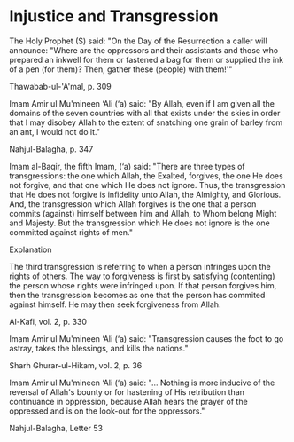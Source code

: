 Injustice and Transgression
===========================

The Holy Prophet (S) said: "On the Day of the Resurrection a caller will
announce: "Where are the oppressors and their assistants and those who
prepared an inkwell for them or fastened a bag for them or supplied the
ink of a pen (for them)? Then, gather these (people) with them!'"

Thawabab-ul-'A'mal, p. 309

Imam Amir ul Mu'mineen ‘Ali (‘a) said: "By Allah, even if I am given all
the domains of the seven countries with all that exists under the skies
in order that I may disobey Allah to the extent of snatching one grain
of barley from an ant, I would not do it."

Nahjul-Balagha, p. 347

Imam al-Baqir, the fifth Imam, (‘a) said: "There are three types of
transgressions: the one which Allah, the Exalted, forgives, the one He
does not forgive, and that one which He does not ignore. Thus, the
transgression that He does not forgive is infidelity unto Allah, the
Almighty, and Glorious. And, the transgression which Allah forgives is
the one that a person commits (against) himself between him and Allah,
to Whom belong Might and Majesty. But the transgression which He does
not ignore is the one committed against rights of men."

Explanation

The third transgression is referring to when a person infringes upon the
rights of others. The way to forgiveness is first by satisfying
(contenting) the person whose rights were infringed upon. If that person
forgives him, then the transgression becomes as one that the person has
commited against himself. He may then seek forgiveness from Allah.

Al-Kafi, vol. 2, p. 330

Imam Amir ul Mu'mineen ‘Ali (‘a) said: "Transgression causes the foot to
go astray, takes the blessings, and kills the nations."

Sharh Ghurar-ul-Hikam, vol. 2, p. 36

Imam Amir ul Mu'mineen ‘Ali (‘a) said: "... Nothing is more inducive of
the reversal of Allah's bounty or for hastening of His retribution than
continuance in oppression, because Allah hears the prayer of the
oppressed and is on the look-out for the oppressors."

Nahjul-Balagha, Letter 53


